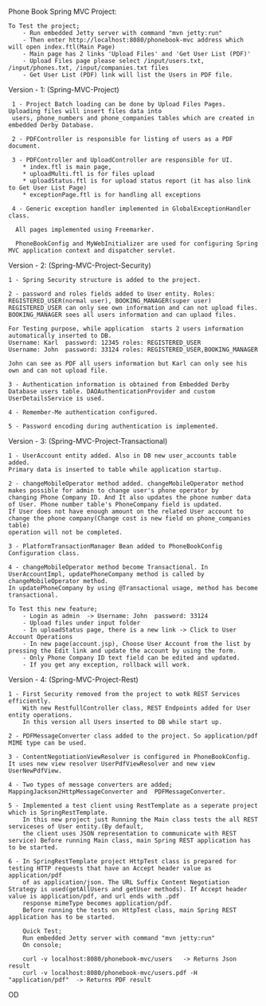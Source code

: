 Phone Book Spring MVC Project:

    To Test the project;
        - Run embedded Jetty server with command "mvn jetty:run"
        - Then enter http://localhost:8080/phonebook-mvc address which will open index.ftl(Main Page)
        - Main page has 2 links 'Upload Files' and 'Get User List (PDF)'
        - Upload Files page please select /input/users.txt, /input/phones.txt, /input/companies.txt files
        - Get User List (PDF) link will list the Users in PDF file.

Version - 1: (Spring-MVC-Project)

     1 - Project Batch loading can be done by Upload Files Pages. Uploading files will insert files data into
     users, phone_numbers and phone_companies tables which are created in embedded Derby Database.

     2 - PDFController is responsible for listing of users as a PDF document.

     3 - PDFController and UploadController are responsible for UI.
        * index.ftl is main page,
        * uploadMulti.ftl is for files upload
        * uploadStatus.ftl is for upload status report (it has also link to Get User List Page)
        * exceptionPage.ftl is for handling all exceptions

     4 - Generic exception handler implemented in GlobalExceptionHandler class.

      All pages implemented using Freemarker.

      PhoneBookConfig and MyWebInitializer are used for configuring Spring MVC application context and dispatcher servlet.

Version - 2: (Spring-MVC-Project-Security)

    1 - Spring Security structure is added to the project.

    2 - password and roles fields added to User entity. Roles: REGISTERED_USER(normal user), BOOKING_MANAGER(super user)
    REGISTERED_USER can only see own information and can not upload files. BOOKING_MANAGER sees all users information and can uplaod files.

    For Testing purpose, while application  starts 2 users information automatically inserted to DB.
    Username: Karl  password: 12345 roles: REGISTERED_USER
    Username: John  password: 33124 roles: REGISTERED_USER,BOOKING_MANAGER

    John can see as PDF all users information but Karl can only see his own and can not upload file.

    3 - Authentication information is obtained from Embedded Derby Database users table. DAOAuthenticationProvider and custom UserDetailsService is used.

    4 - Remember-Me authentication configured.

    5 - Password encoding during authentication is implemented.

Version - 3: (Spring-MVC-Project-Transactional)

    1 - UserAccount entity added. Also in DB new user_accounts table added.
    Primary data is inserted to table while application startup.

    2 - changeMobileOperator method added. changeMobileOperator method makes possible for admin to change user's phone operator by
    changing Phone Company ID. And It also updates the phone number data of User. Phone number table's PhoneCompany field is updated.
    If User does not have enough amount on the related User account to change the phone company(Change cost is new field on phone_companies table)
    operation will not be completed.

    3 - PlatformTransactionManager Bean added to PhoneBookConfig Configuration class.

    4 - changeMobileOperator method become Transactional. In UserAccountImpl, updatePhoneCompany method is called by changeMobileOperator method.
    In updatePhoneCompany by using @Transactional usage, method has become transactional.

    To Test this new feature;
        - Login as admin  -> Username: John  password: 33124
        - Upload files under input folder
        - In uploadStatus page, there is a new link -> Click to User Account Operations
        - In new page(account.jsp), Choose User Account from the list by pressing the Edit link and update the account by using the form.
        - Only Phone Company ID text field can be edited and updated.
        - If you get any exception, rollback will work.

Version - 4: (Spring-MVC-Project-Rest)

    1 - First Security removed from the project to wotk REST Services efficiently.
        With new RestfullController class, REST Endpoints added for User entity operations.
        In this version all Users inserted to DB while start up.

    2 - PDFMessageConverter class added to the project. So application/pdf MIME type can be used.

    3 - ContentNegotiationViewResolver is configured in PhoneBookConfig. It uses new view resolver UserPdfViewResolver and new view UserNewPdfView.

    4 - Two types of message converters are added; MappingJackson2HttpMessageConverter and  PDFMessageConverter.

    5 - Implemented a test client using RestTemplate as a seperate project which is SpringRestTemplate.
        In this new project just Running the Main class tests the all REST serviceses of User entity.(By default,
        the client uses JSON representation to communicate with REST service) Before running Main class, main Spring REST application has to be started.

    6 - In SpringRestTemplate project HttpTest class is prepared for testing HTTP requests that have an Accept header value as application/pdf
        of as application/json. The URL Suffix Content Negotiation Strategy is used(getAllUsers and getUser methods). If Accept header value is application/pdf, and url ends with .pdf
        response mimeType becomes application/pdf.
        Before running the tests on HttpTest class, main Spring REST application has to be started.

        Quick Test;
        Run embedded Jetty server with command "mvn jetty:run"
        On console;

        curl -v localhost:8080/phonebook-mvc/users   -> Returns Json result
        curl -v localhost:8080/phonebook-mvc/users.pdf -H "application/pdf"  -> Returns PDF result




OD

